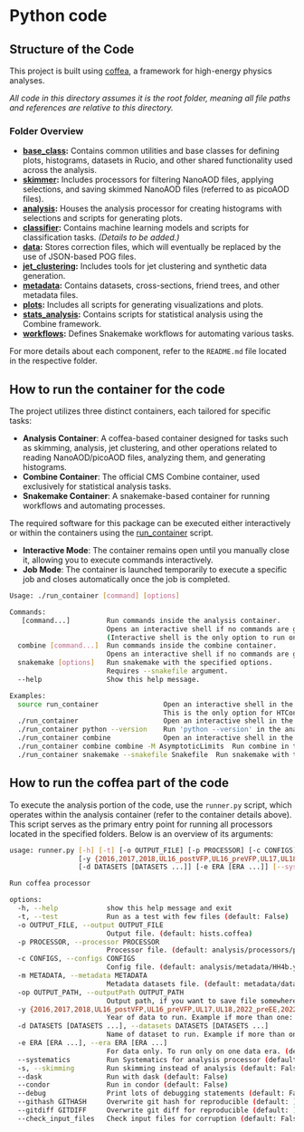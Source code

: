 # Python code

## Structure of the Code

This project is built using [coffea](https://coffeateam.github.io/coffea/index.html), a framework for high-energy physics analyses.

_All code in this directory assumes it is the root folder, meaning all file paths and references are relative to this directory._

### Folder Overview

- **[base_class](./base_class/):** Contains common utilities and base classes for defining plots, histograms, datasets in Rucio, and other shared functionality used across the analysis.
- **[skimmer](./skimmer/):** Includes processors for filtering NanoAOD files, applying selections, and saving skimmed NanoAOD files (referred to as picoAOD files).
- **[analysis](./analysis/):** Houses the analysis processor for creating histograms with selections and scripts for generating plots.
- **[classifier](./classifier/):** Contains machine learning models and scripts for classification tasks. _(Details to be added.)_
- **[data](./data/):** Stores correction files, which will eventually be replaced by the use of JSON-based POG files.
- **[jet_clustering](./jet_clustering/):** Includes tools for jet clustering and synthetic data generation.
- **[metadata](./metadata/):** Contains datasets, cross-sections, friend trees, and other metadata files.
- **[plots](./plots/):** Includes all scripts for generating visualizations and plots.
- **[stats_analysis](./stats_analysis/):** Contains scripts for statistical analysis using the Combine framework.
- **[workflows](./workflows/):** Defines Snakemake workflows for automating various tasks.

For more details about each component, refer to the `README.md` file located in the respective folder.

## How to run the container for the code

The project utilizes three distinct containers, each tailored for specific tasks:

- **Analysis Container**: A coffea-based container designed for tasks such as skimming, analysis, jet clustering, and other operations related to reading NanoAOD/picoAOD files, analyzing them, and generating histograms.
- **Combine Container**: The official CMS Combine container, used exclusively for statistical analysis tasks.
- **Snakemake Container**: A snakemake-based container for running workflows and automating processes.

The required software for this package can be executed either interactively or within the containers using the [run_container](./run_container) script. 

- **Interactive Mode**: The container remains open until you manually close it, allowing you to execute commands interactively.
- **Job Mode**: The container is launched temporarily to execute a specific job and closes automatically once the job is completed.

```bash
Usage: ./run_container [command] [options]

Commands:
   [command...]         Run commands inside the analysis container.
                        Opens an interactive shell if no commands are given.
                        (Interactive shell is the only option to run on LPC HTCondor).
  combine [command...]  Run commands inside the combine container.
                        Opens an interactive shell if no commands are given.
  snakemake [options]   Run snakemake with the specified options.
                        Requires --snakefile argument.
  --help                Show this help message.

Examples:
  source run_container                Open an interactive shell in the analysis container. 
                                      This is the only option for HTCondor jobs.
  ./run_container                     Open an interactive shell in the analysis container.
  ./run_container python --version    Run 'python --version' in the analysis container.
  ./run_container combine             Open an interactive shell in the combine container.
  ./run_container combine combine -M AsymptoticLimits  Run combine in the combine container.
  ./run_container snakemake --snakefile Snakefile  Run snakemake with the specified Snakefile.
```

## How to run the coffea part of the code

To execute the analysis portion of the code, use the `runner.py` script, which operates within the analysis container (refer to the container details above). This script serves as the primary entry point for running all processors located in the specified folders. Below is an overview of its arguments:

```bash
usage: runner.py [-h] [-t] [-o OUTPUT_FILE] [-p PROCESSOR] [-c CONFIGS] [-m METADATA] [-op OUTPUT_PATH]
                 [-y {2016,2017,2018,UL16_postVFP,UL16_preVFP,UL17,UL18,2022_preEE,2022_EE,2023_preBPix,2023_BPix} [{2016,2017,2018,UL16_postVFP,UL16_preVFP,UL17,UL18,2022_preEE,2022_EE,2023_preBPix,2023_BPix} ...]]
                 [-d DATASETS [DATASETS ...]] [-e ERA [ERA ...]] [--systematics] [-s] [--dask] [--condor] [--debug] [--githash GITHASH] [--gitdiff GITDIFF] [--check_input_files]

Run coffea processor

options:
  -h, --help            show this help message and exit
  -t, --test            Run as a test with few files (default: False)
  -o OUTPUT_FILE, --output OUTPUT_FILE
                        Output file. (default: hists.coffea)
  -p PROCESSOR, --processor PROCESSOR
                        Processor file. (default: analysis/processors/processor_HH4b.py)
  -c CONFIGS, --configs CONFIGS
                        Config file. (default: analysis/metadata/HH4b.yml)
  -m METADATA, --metadata METADATA
                        Metadata datasets file. (default: metadata/datasets_HH4b.yml)
  -op OUTPUT_PATH, --outputPath OUTPUT_PATH
                        Output path, if you want to save file somewhere else. (default: hists/)
  -y {2016,2017,2018,UL16_postVFP,UL16_preVFP,UL17,UL18,2022_preEE,2022_EE,2023_preBPix,2023_BPix} [{2016,2017,2018,UL16_postVFP,UL16_preVFP,UL17,UL18,2022_preEE,2022_EE,2023_preBPix,2023_BPix} ...], --year {2016,2017,2018,UL16_postVFP,UL16_preVFP,UL17,UL18,2022_preEE,2022_EE,2023_preBPix,2023_BPix} [{2016,2017,2018,UL16_postVFP,UL16_preVFP,UL17,UL18,2022_preEE,2022_EE,2023_preBPix,2023_BPix} ...]
                        Year of data to run. Example if more than one: --year UL17 UL18 (default: ['UL18'])
  -d DATASETS [DATASETS ...], --datasets DATASETS [DATASETS ...]
                        Name of dataset to run. Example if more than one: -d HH4b ZZ4b (default: ['HH4b', 'ZZ4b', 'ZH4b'])
  -e ERA [ERA ...], --era ERA [ERA ...]
                        For data only. To run only on one data era. (default: ['A', 'B', 'C', 'D', 'E', 'F', 'G', 'H'])
  --systematics         Run Systematics for analysis processor (default: False)
  -s, --skimming        Run skimming instead of analysis (default: False)
  --dask                Run with dask (default: False)
  --condor              Run in condor (default: False)
  --debug               Print lots of debugging statements (default: False)
  --githash GITHASH     Overwrite git hash for reproducible (default: )
  --gitdiff GITDIFF     Overwrite git diff for reproducible (default: )
  --check_input_files   Check input files for corruption (default: False)
```
